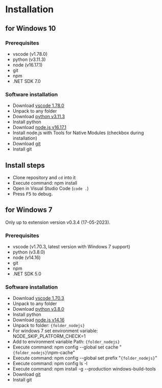 # Installation

## for Windows 10

### Prerequisites 

- vscode (v1.78.0)
- python (v3.11.3) 
- node (v16.17.1)
- git
- npm
- .NET SDK 7.0

### Software installation

- Download [vscode 1.78.0](https://update.code.visualstudio.com/1.78.0/win32-x64-archive/stable "1.78.0")
- Unpack to any folder
- Download [python v3.11.3](https://www.python.org/downloads/release/python-3113/ "3.11.3")
- Install python
- Download [node.js v16.17.1](https://nodejs.org/dist/v16.17.1/ "16.17.1")
- Install node.js with Tools for Native Modules (checkbox during installation)
- Download [git](https://git-scm.com/download/win/ "git")
- Install git

## Install steps

- Clone repository and `cd` into it
- Execute command: npm install
- Open in Visual Studio Code (`code .`)
- Press <kbd>F5</kbd> to debug.

## for Windows 7

Only up to extension version v0.3.4 (17-05-2023).

### Prerequisites 

- vscode (v1.70.3, latest version with Windows 7 support)
- python (v3.8.0)
- node (v14.16)
- git
- npm
- .NET SDK 5.0

### Software installation

- Download [vscode 1.70.3](https://update.code.visualstudio.com/1.70.3/win32-x64-archive/stable "1.70.3")
- Unpack to any folder
- Download [python v3.8.0](https://www.python.org/downloads/release/python-380/ "3.8.0")
- Install python
- Download [node.js v14.16](https://nodejs.org/dist/v14.16.0/ "14.16")
- Unpack to folder: `{folder_nodejs}`
- For windows 7 set environment variable: NODE_SKIP_PLATFORM_CHECK=1
- Add to environment variable Path: `{folder_nodejs}`
- Execute command: npm config --global set cache "`{folder_nodejs}`\\npm-cache"
- Execute command: npm config --global set prefix "`{folder_nodejs}`"
- Execute command: npm config ls -l
- Execute command: npm install -g --production windows-build-tools
- Download [git](https://git-scm.com/download/win/ "git")
- Install git

